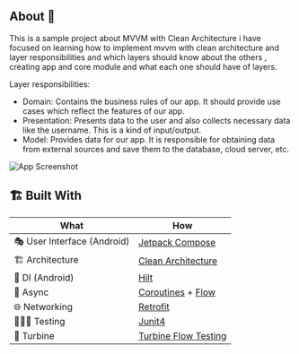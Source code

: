 ## About :thought_balloon:
This is a sample project about MVVM with Clean Architecture i have focused on learning how to implement mvvm with clean architecture and layer responsibilities and which layers should know about the others , creating app and core module and what each one should have of layers.

Layer responsibilities:

- Domain: Contains the business rules of our app. It should provide use cases which reflect the features of our app.
- Presentation: Presents data to the user and also collects necessary data like the username. This is a kind of input/output.
- Model: Provides data for our app. It is responsible for obtaining data from external sources and save them to the database, cloud server, etc.

![App Screenshot](https://media.geeksforgeeks.org/wp-content/cdn-uploads/20220219214201/Clean-Architecture-in-Android.png)

## 🏗️️ Built With

| What            | How                        |
|----------------	|------------------------------	|
| 🎭 User Interface (Android)   | [Jetpack Compose](https://developer.android.com/jetpack/compose)                |
| 🏗 Architecture    | [Clean Architecture](https://blog.cleancoder.com/uncle-bob/2012/08/13/the-clean-architecture.html)                            |
| 💉 DI (Android)    | [Hilt](https://developer.android.com/training/dependency-injection/hilt-android)                        |
| 🌊 Async            | [Coroutines](https://kotlinlang.org/docs/coroutines-overview.html) + [Flow](https://kotlin.github.io/kotlinx.coroutines/kotlinx-coroutines-core/kotlinx.coroutines.flow/-flow/)                |
| 🌐 Networking        | [Retrofit](https://square.github.io/retrofit/)                        |
| 🧑🏿‍🔬 Testing            | [Junit4](https://junit.org/junit4/)                            |
| 🚀 Turbine            | [Turbine Flow Testing](https://github.com/cashapp/turbine)                            |
